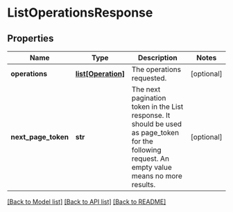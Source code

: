 # ListOperationsResponse

## Properties
Name | Type | Description | Notes
------------ | ------------- | ------------- | -------------
**operations** | [**list[Operation]**](Operation.md) | The operations requested. | [optional] 
**next_page_token** | **str** | The next pagination token in the List response. It should be used as page_token for the following request. An empty value means no more results. | [optional] 

[[Back to Model list]](../README.md#documentation-for-models) [[Back to API list]](../README.md#documentation-for-api-endpoints) [[Back to README]](../README.md)


